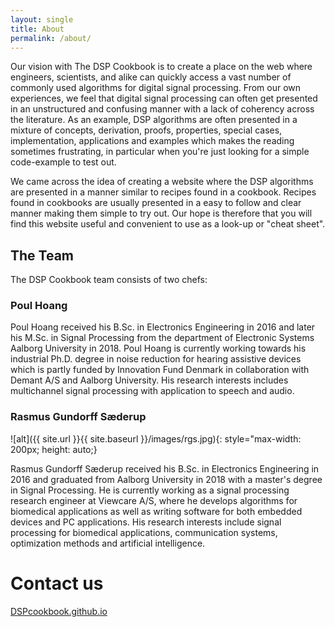 ```yaml
---
layout: single
title: About
permalink: /about/
---
```


Our vision with The DSP Cookbook is to create a place on the web where engineers, scientists, and alike can quickly access a vast number of commonly used algorithms for digital signal processing. From our own experiences, we feel that digital signal processing can often get presented in an unstructured and confusing manner with a lack of coherency across the literature. As an example, DSP algorithms are often presented in a mixture of concepts, derivation, proofs, properties, special cases, implementation, applications and examples which makes the reading sometimes frustrating, in particular when you're just looking for a simple code-example to test out.

We came across the idea of creating a website where the DSP algorithms are presented in a manner similar to recipes found in a cookbook. Recipes found in cookbooks are usually presented in a easy to follow and clear manner making them simple to try out. Our hope is therefore that you will find this website useful and convenient to use as a look-up or "cheat sheet".


## The Team


The DSP Cookbook team consists of two chefs:
### Poul Hoang
Poul Hoang received his B.Sc. in Electronics Engineering in 2016 and later his M.Sc. in Signal Processing from the department of Electronic Systems Aalborg University in 2018. Poul Hoang is currently working towards his industrial Ph.D. degree in noise reduction for hearing assistive devices which is partly funded by Innovation Fund Denmark in collaboration with Demant A/S and Aalborg University. His research interests includes multichannel signal processing with application to speech and audio.

### Rasmus Gundorff Sæderup
![alt]({{ site.url }}{{ site.baseurl }}/images/rgs.jpg){: style="max-width: 200px; height: auto;}

Rasmus Gundorff Sæderup received his B.Sc. in Electronics Engineering in 2016 and graduated from Aalborg University in 2018 with a master's degree in Signal Processing.
He is currently working as a signal processing research engineer at Viewcare A/S, where he develops algorithms for biomedical applications as well as writing software for both embedded devices and PC applications. His research interests include signal processing for biomedical applications, communication systems, optimization methods and artificial intelligence.

# Contact us

[DSPcookbook.github.io](https://dspcookbook.github.io/)
